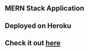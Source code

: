 ## MERN Stack Application
## Deployed on Heroku
## Check it out [here](https://dashboard.heroku.com/apps/exercise-tracker-app-v0)
